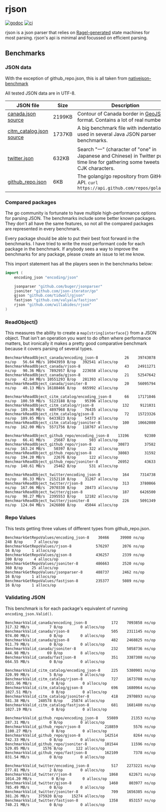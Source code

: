 # rjson

[![godoc](https://pkg.go.dev/badge/github.com/willabides/rjson.svg)](https://pkg.go.dev/github.com/willabides/rjson)
[![ci](https://github.com/WillAbides/rjson/workflows/ci/badge.svg?branch=main&event=push)](https://github.com/WillAbides/rjson/actions?query=workflow%3Aci+branch%3Amain+event%3Apush)

rjson is a json parser that relies on [Ragel-generated](http://www.colm.net/open-source/ragel/) state machines for most
parsing. rjson's api is minimal and focussed on efficient parsing.

## Benchmarks

### JSON data

With the exception of github_repo.json, this is all taken
from [nativejson-benchmark](https://github.com/miloyip/nativejson-benchmark)

All tested JSON data are in UTF-8.

JSON file   | Size | Description
------------|------|-----------------------
[canada.json](testdata/benchmark_data/canada.json) [source](https://github.com/mloskot/json_benchmark/blob/master/data/canada.json) | 2199KB | Contour of Canada border in [GeoJSON](http://geojson.org/) format. Contains a lot of real numbers.
[citm_catalog.json](testdata/benchmark_data/citm_catalog.json) [source](https://github.com/RichardHightower/json-parsers-benchmark/blob/master/data/citm_catalog.json) | 1737KB | A big benchmark file with indentation used in several Java JSON parser benchmarks.
[twitter.json](testdata/benchmark_data/twitter.json) | 632KB | Search "一" (character of "one" in Japanese and Chinese) in Twitter public time line for gathering some tweets with CJK characters.
[github_repo.json](testdata/benchmark_data/github_repo.json) | 6KB | The golang/go repository from GitHub's API. `curl https://api.github.com/repos/golang/go`

### Compared packages

The go community is fortunate to have multiple high-performance options for parsing JSON. The benchmarks include some
better known packages. They don't all have the same features, so not all the compared packages are represented in
every benchmark.

Every package should be able to put their best foot forward in the benchmarks. I have tried to write the most 
performant code for each package in the benchmark. If anybody sees a way to improve the benchmarks for any package, 
please create an issue to let me know.

This import statement has all the players seen in the benchmarks below:

```go
import (
	encoding_json "encoding/json"

	jsonparser "github.com/buger/jsonparser"
	jsoniter "github.com/json-iterator/go"
	gjson "github.com/tidwall/gjson"
	fastjson "github.com/valyala/fastjson"
	rjson "github.com/willabides/rjson"
)
```

### ReadObject()

This measures the ability to create a `map[string]interface{}` from a JSON object. That isn't an operation you want
to do often where performance matters, but ironically it makes a pretty good comparative benchmark because it covers
parsing of several types.

```
BenchmarkReadObject_canada/encoding_json-8            26	39743078 ns/op	 56.64 MB/s 10943959 B/op   392541 allocs/op
BenchmarkReadObject_canada/rjson-8                    43	24911271 ns/op	 90.36 MB/s  7892957 B/op   223658 allocs/op
BenchmarkReadObject_canada/gjson-8                    21	52547642 ns/op	 42.84 MB/s 10551293 B/op   281393 allocs/op
BenchmarkReadObject_canada/jsoniter-8                 20	56095794 ns/op	 40.13 MB/s 16188466 B/op   665992 allocs/op

BenchmarkReadObject_citm_catalog/encoding_json-8      66	17171046 ns/op	100.59 MB/s  5123188 B/op    95396 allocs/op
BenchmarkReadObject_citm_catalog/rjson-8             132	 9121031 ns/op	189.36 MB/s  4897968 B/op    76435 allocs/op
BenchmarkReadObject_citm_catalog/gjson-8              72	15723326 ns/op	109.85 MB/s  6433823 B/op    54373 allocs/op
BenchmarkReadObject_citm_catalog/jsoniter-8          100	10662080 ns/op	162.00 MB/s  5571756 B/op   118767 allocs/op

BenchmarkReadObject_github_repo/encoding_json-8    13196	   92380 ns/op	 66.41 MB/s    25687 B/op      503 allocs/op
BenchmarkReadObject_github_repo/rjson-8            30873	   37582 ns/op	163.24 MB/s    50397 B/op      322 allocs/op
BenchmarkReadObject_github_repo/gjson-8            38083	   31592 ns/op	194.20 MB/s    22676 B/op      122 allocs/op
BenchmarkReadObject_github_repo/jsoniter-8         26952	   43633 ns/op	140.61 MB/s    25462 B/op      531 allocs/op

BenchmarkReadObject_twitter/encoding_json-8          164	 7314738 ns/op	 86.33 MB/s  2152110 B/op    31267 allocs/op
BenchmarkReadObject_twitter/rjson-8                  313	 3780066 ns/op	167.06 MB/s  2970330 B/op    28473 allocs/op
BenchmarkReadObject_twitter/gjson-8                  187	 6426500 ns/op	 98.27 MB/s  2395553 B/op    12182 allocs/op
BenchmarkReadObject_twitter/jsoniter-8               226	 5091349 ns/op	124.04 MB/s  2426808 B/op    45044 allocs/op
```

### Repo Values

This tests getting three values of different types from github_repo.json.

```
BenchmarkGetRepoValues/encoding_json-8    30466     39900 ns/op     248 B/op     7 allocs/op
BenchmarkGetRepoValues/rjson-8           576297      2076 ns/op      16 B/op     1 allocs/op
BenchmarkGetRepoValues/gjson-8           436257      2339 ns/op     200 B/op     4 allocs/op
BenchmarkGetRepoValues/jsoniter-8        486663      2520 ns/op     360 B/op    25 allocs/op
BenchmarkGetRepoValues/jsonparser-8      488737      2462 ns/op      16 B/op     1 allocs/op
BenchmarkGetRepoValues/fastjson-8        235377      5089 ns/op      16 B/op     1 allocs/op
```

### Validating JSON

This benchmark is for each package's equivalent of running `encoding_json.Valid()`.

```
BenchmarkValid_canada/encoding_json-8           172	   7093858 ns/op    317.32 MB/s         7 B/op        0 allocs/op
BenchmarkValid_canada/rjson-8                   505	   2311145 ns/op    974.00 MB/s         0 B/op        0 allocs/op
BenchmarkValid_canada/gjson-8                   482	   2468825 ns/op    911.79 MB/s         0 B/op        0 allocs/op
BenchmarkValid_canada/jsoniter-8                232	   5058736 ns/op    444.98 MB/s        69 B/op        8 allocs/op
BenchmarkValid_canada/fastjson-8                351	   3387308 ns/op    664.55 MB/s         0 B/op        0 allocs/op

BenchmarkValid_citm_catalog/encoding_json-8     225	   5380901 ns/op    320.99 MB/s         5 B/op        0 allocs/op
BenchmarkValid_citm_catalog/rjson-8             727	   1673708 ns/op   1031.96 MB/s         0 B/op        0 allocs/op
BenchmarkValid_citm_catalog/gjson-8             696	   1680964 ns/op   1027.51 MB/s         0 B/op        0 allocs/op
BenchmarkValid_citm_catalog/jsoniter-8          418	   2970893 ns/op    581.38 MB/s    240578 B/op    25874 allocs/op
BenchmarkValid_citm_catalog/fastjson-8          681	   1681480 ns/op   1027.19 MB/s         0 B/op        0 allocs/op

BenchmarkValid_github_repo/encoding_json-8    55089	     21353 ns/op    287.31 MB/s         0 B/op        0 allocs/op
BenchmarkValid_github_repo/rjson-8           218859	      5576 ns/op   1100.27 MB/s         0 B/op        0 allocs/op
BenchmarkValid_github_repo/gjson-8           142514	      8264 ns/op    742.33 MB/s         0 B/op        0 allocs/op
BenchmarkValid_github_repo/jsoniter-8        101544	     11596 ns/op    529.05 MB/s      1576 B/op      122 allocs/op
BenchmarkValid_github_repo/fastjson-8        162109	      7378 ns/op    831.54 MB/s         0 B/op        0 allocs/op

BenchmarkValid_twitter/encoding_json-8          517	   2273221 ns/op    277.81 MB/s         2 B/op        0 allocs/op
BenchmarkValid_twitter/rjson-8                 1868	    622671 ns/op   1014.20 MB/s         0 B/op        0 allocs/op
BenchmarkValid_twitter/gjson-8                 1460	    803977 ns/op    785.49 MB/s         0 B/op        0 allocs/op
BenchmarkValid_twitter/jsoniter-8               709	   1656385 ns/op    381.26 MB/s    375920 B/op    15274 allocs/op
BenchmarkValid_twitter/fastjson-8              1358	    853157 ns/op    740.21 MB/s         0 B/op        0 allocs/op
```
